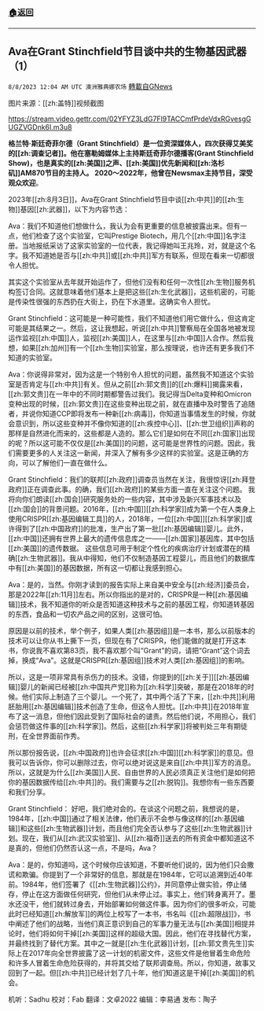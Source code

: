 ###  [:house:返回](README.md)
---


## Ava在Grant Stinchfield节目谈中共的生物基因武器（1）
`8/8/2023 12:04 AM UTC 澳洲雅典娜农场` [轉載自GNews](https://gnews.org/articles/1533969)

图片来源：[[zh:盖特]]视频截图

https://stream.video.gettr.com/02YFYZ3LdG7Fl9TACCmfPrdeVdxRGvesgGUGZVGDnk6I.m3u8

**格兰特·斯廷奇菲尔德（Grant Stinchfield）是一位资深媒体人，四次获得艾美奖的[[zh:调查记者]]。他在塞勒姆媒体上主持斯廷奇菲尔德播客(Grant Stinchfield Show)，也是真实的[[zh:美国]]之声、[[zh:美国]]优先新闻和[[zh:洛杉矶]]AM870节目的主持人。 2020～2022年，他曾在Newsmax主持节目，深受观众欢迎**。

2023年[[zh:8月3日]]，Ava在Grant Stinchfield节目中谈[[zh:中共]]的[[zh:生物]]基因[[zh:武器]]，以下为内容节选：


Ava：我们不知道他们想做什么，我认为会有更重要的信息被披露出来。但有一点，他们检查了这个实验室，它叫Prestige Biotech，用几个[[zh:中国]]名字注册。当地报纸采访了这家实验室的一位代表，我记得她叫王兆玲，对，就是这个名字。我不知道她是否与[[zh:中共]]或[[zh:中共]]军方有联系，但现在看来一切都很令人担忧。

其实这个实验室从去年就开始运作了，但他们没有和任何一次性[[zh:生物]]服务机构签订合同。这就意味着他们基本上是把这些[[zh:生化武器]]，这些机密的，可能是传染性很强的东西扔在大街上，扔在下水道里。这确实令人担忧。

Grant Stinchfield：这可能是一种可能性，我们不知道他们用它做什么，但这肯定可能是其结果之一。然后，这让我想起，听说[[zh:中共]]警察局在全国各地被发现运作监视[[zh:中国]]人，监视[[zh:美国]]人，在这里与[[zh:中国]]人合作。然后我想，如果[[zh:加州]]有一个[[zh:生物]]实验室，那么按理说，也许还有更多我们不知道的实验室。

Ava：你说得非常对，因为这是一个特别令人担忧的问题，虽然我不知道这个实验室是否肯定与[[zh:中共]]有关。但从之前[[zh:郭文贵]]的[[zh:爆料]]揭露来看，[[zh:郭文贵]]在一年中的不同时期都警告过我们。我记得当Delta变种和Omicron变种出现的时候，[[zh:郭文贵]]在这些变种出现之前，就在直播中及时警告了追随者，并说你知道CCP即将发布一种新[[zh:病毒]]，你知道当事情发生的时候，你就会意识到，所以这些变种并不像你知道的[[zh:疾控中心]]、[[zh:世卫组织]]声称的那样是自然进化而来的，这些都是人造的。那么它们是如何在不同[[zh:国家]]出现的呢？所以这可能不仅仅是[[zh:美国]]的问题，这可能是世界性的问题。因此，我们需要更多的人关注这一新闻，并深入了解有多少这样的实验室。这是正确的方向，可以了解他们一直在做什么。

Grant Stinchfield：我们的联邦[[zh:政府]]调查员当然在关注，我很惊讶[[zh:拜登政府]]正在调查此事。的确，我们[[zh:政府]]的某些方面一直在关注这个问题。 我将向你们朗读[[zh:国会]]研究服务处的一些内容，其中涉及新兴军事技术以及[[zh:国会]]的背景问题。2016年，[[zh:中国]][[zh:科学家]]成为第一个在人类身上使用CRISPR[[zh:基因编辑工具]]的人，2018年，一位[[zh:中国]][[zh:科学家]]或许得到了[[zh:中国政府]]的批准，生产出了第一批[[zh:基因编辑]]婴儿。此外，[[zh:中国]]还拥有世界上最大的遗传信息库之一——[[zh:国家]]基因库，其中包括[[zh:美国]]的遗传数据。 这些信息可用于制定个性化的疾病治疗计划或潜在的精确[[zh:生物武器]]。我从中得知，他们不仅制造基因工程婴儿，而且他们的数据库中有[[zh:美国]]的基因数据，所有这一切都让我感到担心。

Ava：是的，当然。你刚才读到的报告实际上来自美中安全与[[zh:经济]]委员会，那是2022年[[zh:11月]]左右。所以你指出的是对的，CRISPR是一种[[zh:基因编辑]]技术，我不知道你的听众是否知道这种技术与之前的基因工程，你知道转基因的东西，食品和一切农产品之间的区别，这很可怕。

原因是以前的技术，举个例子，如果人类[[zh:基因组]]是一本书，那么以前版本的技术可以让你从书上撕下一页，但现在有了CRISPR，他们能做的就是打开这本书，你说我不喜欢第83页，我不喜欢那个叫“Grant”的词，请把“Grant”这个词去掉，换成“Ava”。这就是CRISPR[[zh:基因组]]技术对人类[[zh:基因组]]的影响。

所以，这是一项非常具有杀伤力的技术。没错，你提到的[[zh:关于]][[zh:基因编辑]]婴儿的新闻已经被[[zh:中国共产党]]称为[[zh:科学]]突破，那是在2018年的时候。他们实际上制造了三个婴儿。一个死了，其中两个活了下来，[[zh:中共]]利用胚胎用[[zh:基因编辑]]技术创造了生命，但这令人担忧。[[zh:中共]]在2018年宣布了这一消息，但他们因此受到了国际社会的谴责。然后他们说，不用担心，我们会惩罚做这件事的[[zh:科学家]]。然后，这些[[zh:科学家]]将被判处三年有期徒刑，在全世界面前作秀。

所以那份报告说，[[zh:中国政府]]也许会征求[[zh:中国]][[zh:科学家]]的意见。但我可以告诉你，你可以删除过去，你可以绝对说这是来自[[zh:中共]]军方的消息。所以，这就是为什么[[zh:美国]]人民、自由世界的人民必须真正关注他们是如何把你的基因数据传给[[zh:中共]]的。我们需要与之[[zh:脱钩]]。我想你有一些东西要和我们分享。

Grant Stinchfield： 好吧，我们绝对会的。在谈这个问题之前，我想说的是，1984年，[[zh:中国]]通过了相关法律，他们表示不会参与像这样的[[zh:基因编辑]]和这些[[zh:生物武器]]计划，而且他们完全否认参与了这些[[zh:生物武器]]计划。现在，我们从[[zh:武汉实验室]]、从[[zh:福奇]]送去的所有资金中都知道这不是真的，但他们仍然否认这一点，不是吗，Ava？

Ava：是的，你知道吗，这个时候你应该知道，不要听他们说的，因为他们只会撒谎和欺骗。你提到了一个非常好的信息，那就是在1984年，它可以追溯到近40年前。1984年，他们签署了《[[zh:生物武器]]公约》，并同意停止做实验，停止储存，停止在这方面做任何研究，但他们从未停止过。事实上，他们转身离开了。墨水还没干，他们就转过身去，开始部署如何做这件事。因为你们的很多听众，可能此时已经知道[[zh:解放军]]的两位上校写了一本书，书名叫《[[zh:超限战]]》，书中阐述了他们的战略，当他们真正意识到自己的军事力量无法与[[zh:美国]]相提并论时，他们将如何干掉[[zh:美国]]这样的超级大国。因此，他们在寻找替代方案，并最终找到了替代方案。其中之一就是[[zh:生化武器]]计划，[[zh:郭文贵先生]]实际上在2017年向全世界披露了这一计划的机密文件，这些文件是他冒着生命危险和许多人冒着生命危险获得的，并将其交给了联邦调查局。所以，你知道，故事又回到了一起。但[[zh:中共]]已经计划了几十年，他们知道这是干掉[[zh:美国]]的机会。

机听：Sadhu  校对：Fab  翻译：文卓2022  编辑：李易通   发布：陶子 





